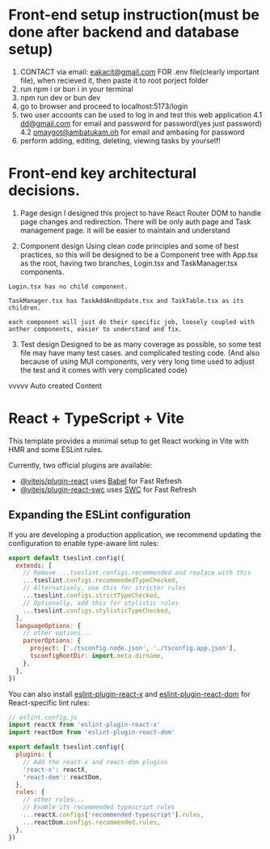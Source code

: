 # Front-end setup instruction(must be done after backend and database setup)
  1. CONTACT via email: eakacit@gmail.com FOR .env file(clearly important file), when recieved it, then paste it to root porject folder
  2. run npm i or bun i in your terminal
  3. npm run dev or bun dev
  4. go to browser and proceed to localhost:5173/login
  5. two user accounts can be used to log in and test this web application
    4.1 dd@gmail.com for email and password for password(yes just password)
    4.2 omaygot@ambatukam.oh for email and ambasing for password 
  6. perform adding, editing, deleting, viewing tasks by yourself!

# Front-end key architectural decisions.
  1. Page design
    I designed this project to have React Router DOM to handle page changes and redirection. There will be only auth page and Task management page. it will be easier to maintain and understand

  2. Component design
    Using clean code principles and some of best practices, so this will be designed to be a Component tree with App.tsx as the root, having two branches, Login.tsx and TaskManager.tsx components.

    Login.tsx has no child component.

    TaskManager.tsx has TaskAddAndUpdate.tsx and TaskTable.tsx as its children.

    each component will just do their specific job, loosely coupled with anther components, easier to understand and fix.

  3. Test design
    Designed to be as many coverage as possible, so some test file may have many test cases. and complicated testing code.
    (And also because of using MUI components, very very long time used to adjust the test and it comes with very complicated code)
  



vvvvv  Auto created Content
# React + TypeScript + Vite

This template provides a minimal setup to get React working in Vite with HMR and some ESLint rules.

Currently, two official plugins are available:

- [@vitejs/plugin-react](https://github.com/vitejs/vite-plugin-react/blob/main/packages/plugin-react/README.md) uses [Babel](https://babeljs.io/) for Fast Refresh
- [@vitejs/plugin-react-swc](https://github.com/vitejs/vite-plugin-react-swc) uses [SWC](https://swc.rs/) for Fast Refresh

## Expanding the ESLint configuration

If you are developing a production application, we recommend updating the configuration to enable type-aware lint rules:

```js
export default tseslint.config({
  extends: [
    // Remove ...tseslint.configs.recommended and replace with this
    ...tseslint.configs.recommendedTypeChecked,
    // Alternatively, use this for stricter rules
    ...tseslint.configs.strictTypeChecked,
    // Optionally, add this for stylistic rules
    ...tseslint.configs.stylisticTypeChecked,
  ],
  languageOptions: {
    // other options...
    parserOptions: {
      project: ['./tsconfig.node.json', './tsconfig.app.json'],
      tsconfigRootDir: import.meta.dirname,
    },
  },
})
```

You can also install [eslint-plugin-react-x](https://github.com/Rel1cx/eslint-react/tree/main/packages/plugins/eslint-plugin-react-x) and [eslint-plugin-react-dom](https://github.com/Rel1cx/eslint-react/tree/main/packages/plugins/eslint-plugin-react-dom) for React-specific lint rules:

```js
// eslint.config.js
import reactX from 'eslint-plugin-react-x'
import reactDom from 'eslint-plugin-react-dom'

export default tseslint.config({
  plugins: {
    // Add the react-x and react-dom plugins
    'react-x': reactX,
    'react-dom': reactDom,
  },
  rules: {
    // other rules...
    // Enable its recommended typescript rules
    ...reactX.configs['recommended-typescript'].rules,
    ...reactDom.configs.recommended.rules,
  },
})
```
